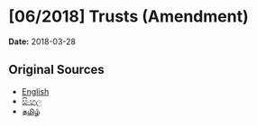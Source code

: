 # [06/2018] Trusts (Amendment)

**Date:** 2018-03-28

## Original Sources

- [English](https://documents.gov.lk/view/acts/2018/3/06-2018_E.pdf)
- [සිංහල](https://documents.gov.lk/view/acts/2018/3/06-2018_S.pdf)
- [தமிழ்](https://documents.gov.lk/view/acts/2018/3/06-2018_T.pdf)
